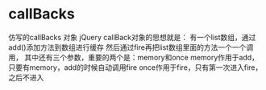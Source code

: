 # callBacks
仿写的callBacks 对象
jQuery callBack对象的思想就是：
有一个list数组，通过add()添加方法到数组进行缓存
然后通过fire再把list数组里面的方法一个一个调用，
其中还有三个参数，重要的两个是：memory和once
memory作用于add，只要有memory，add的时候自动调用fire
once作用于fire，只有第一次进入fire，之后不进入
